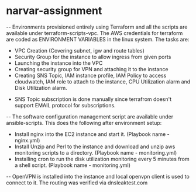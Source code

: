 # narvar-assignment

-- Environments provisioned entirely using Terraform and all the scripts are available under terraform-scripts-vpc. The AWS credentials for terraform are coded as ENVIRONMENT VARIABLES in the linux system. The tasks are:
  - VPC Creation (Covering subnet, igw and route tables)
  - Security Group for the instance to allow ingress from given ports
  - Launching the instance into the VPC
  - Creating security group for VPN and attaching it to the instance
  - Creating SNS Topic, IAM instance profile, IAM Policy to access cloudwatch, IAM role to attach to the instance, CPU Utilization alarm and Disk Utilization alarm.
  * SNS Topic subscription is done manually since terrafrom doesn't support EMAIL protocol for subscriptions.
  
 -- The software configuration management script are available under ansible-scripts. This does the following after environment setup:
  - Install nginx into the EC2 instance and start it. (Playbook name - nginx.yml)
  - Install Unzip and Perl to the instance and download and unzip aws monitoring scripts to a directory. (Playbook name - monitoring.yml)
  - Installing cron to run the disk utilization monitoring every 5 minutes from a shell script. (Playbook name - monitoring.yml)
  
 -- OpenVPN is installed into the instance and local openvpn client is used to connect to it. The routing was verified via dnsleaktest.com
